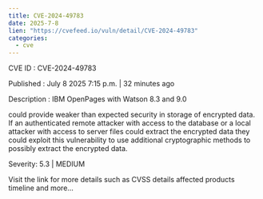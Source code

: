 ```yaml
---
title: CVE-2024-49783
date: 2025-7-8
lien: "https://cvefeed.io/vuln/detail/CVE-2024-49783"
categories:
  - cve
---
```


CVE ID : CVE-2024-49783

Published :  July 8
2025
7:15 p.m. | 32 minutes ago

Description : IBM OpenPages with Watson 8.3 and 9.0 



could provide weaker than expected security in storage of encrypted data. If an authenticated remote attacker with access to the database or a local attacker with access to server files could extract the encrypted data
they could exploit this vulnerability to use additional cryptographic methods to possibly extract the encrypted data.

Severity: 5.3 | MEDIUM

Visit the link for more details
such as CVSS details
affected products
timeline
and more...
